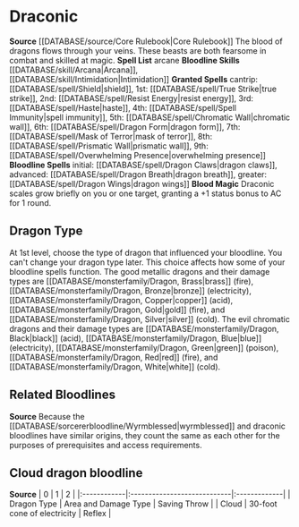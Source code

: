 ﻿---
bloodline: Draconic
id: '5'
name: Draconic
rarity: Common
rus_type_level: null
source: '[[DATABASE/source/Core Rulebook|Core Rulebook]]'
spell:
- '[[DATABASE/spell/Chromatic Wall|Chromatic Wall]]'
- '[[DATABASE/spell/Dragon Breath|Dragon Breath]]'
- '[[DATABASE/spell/Dragon Claws|Dragon Claws]]'
- '[[DATABASE/spell/Dragon Form|Dragon Form]]'
- '[[DATABASE/spell/Dragon Wings|Dragon Wings]]'
- '[[DATABASE/spell/Haste|Haste]]'
- '[[DATABASE/spell/Mask of Terror|Mask of Terror]]'
- '[[DATABASE/spell/Overwhelming Presence|Overwhelming Presence]]'
- '[[DATABASE/spell/Prismatic Wall|Prismatic Wall]]'
- '[[DATABASE/spell/Resist Energy|Resist Energy]]'
- '[[DATABASE/spell/Shield|Shield]]'
- '[[DATABASE/spell/Spell Immunity|Spell Immunity]]'
- '[[DATABASE/spell/True Strike|True Strike]]'
trait: null
type: Sorcerer Bloodline

---
# Draconic

**Source** [[DATABASE/source/Core Rulebook|Core Rulebook]] 
The blood of dragons flows through your veins. These beasts are both fearsome in combat and skilled at magic.
**Spell List** arcane
**Bloodline Skills** [[DATABASE/skill/Arcana|Arcana]], [[DATABASE/skill/Intimidation|Intimidation]]
**Granted Spells** cantrip: [[DATABASE/spell/Shield|shield]], 1st: [[DATABASE/spell/True Strike|true strike]], 2nd: [[DATABASE/spell/Resist Energy|resist energy]], 3rd: [[DATABASE/spell/Haste|haste]], 4th: [[DATABASE/spell/Spell Immunity|spell immunity]], 5th: [[DATABASE/spell/Chromatic Wall|chromatic wall]], 6th: [[DATABASE/spell/Dragon Form|dragon form]], 7th: [[DATABASE/spell/Mask of Terror|mask of terror]], 8th: [[DATABASE/spell/Prismatic Wall|prismatic wall]], 9th: [[DATABASE/spell/Overwhelming Presence|overwhelming presence]]
**Bloodline Spells** initial: [[DATABASE/spell/Dragon Claws|dragon claws]], advanced: [[DATABASE/spell/Dragon Breath|dragon breath]], greater: [[DATABASE/spell/Dragon Wings|dragon wings]]
**Blood Magic** Draconic scales grow briefly on you or one target, granting a +1 status bonus to AC for 1 round.

## Dragon Type

At 1st level, choose the type of dragon that influenced your bloodline. You can't change your dragon type later. This choice affects how some of your bloodline spells function. The good metallic dragons and their damage types are [[DATABASE/monsterfamily/Dragon, Brass|brass]] (fire), [[DATABASE/monsterfamily/Dragon, Bronze|bronze]] (electricity), [[DATABASE/monsterfamily/Dragon, Copper|copper]] (acid), [[DATABASE/monsterfamily/Dragon, Gold|gold]] (fire), and [[DATABASE/monsterfamily/Dragon, Silver|silver]] (cold). The evil chromatic dragons and their damage types are [[DATABASE/monsterfamily/Dragon, Black|black]] (acid), [[DATABASE/monsterfamily/Dragon, Blue|blue]] (electricity), [[DATABASE/monsterfamily/Dragon, Green|green]] (poison), [[DATABASE/monsterfamily/Dragon, Red|red]] (fire), and [[DATABASE/monsterfamily/Dragon, White|white]] (cold).

## Related Bloodlines

**Source** 
Because the [[DATABASE/sorcererbloodline/Wyrmblessed|wyrmblessed]] and draconic bloodlines have similar origins, they count the same as each other for the purposes of prerequisites and access requirements.

## Cloud dragon bloodline

**Source** | 0 | 1 | 2 |
|:------------|:----------------------------|:-------------|
| Dragon Type | Area and Damage Type | Saving Throw |
| Cloud | 30-foot cone of electricity | Reflex |